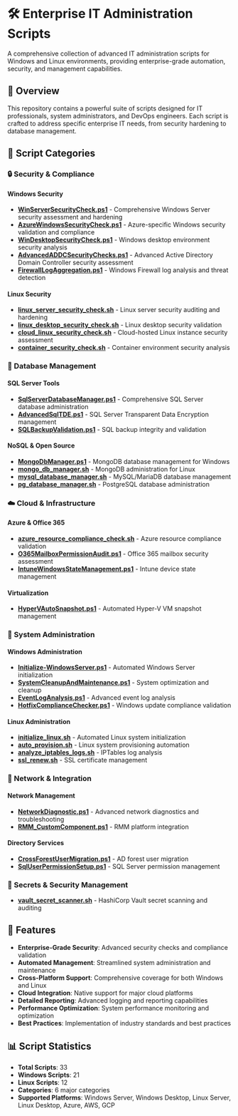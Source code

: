 # 🛠️ Enterprise IT Administration Scripts

A comprehensive collection of advanced IT administration scripts for Windows and Linux environments, providing enterprise-grade automation, security, and management capabilities.

## 🌟 Overview

This repository contains a powerful suite of scripts designed for IT professionals, system administrators, and DevOps engineers. Each script is crafted to address specific enterprise IT needs, from security hardening to database management.

## 🎯 Script Categories

### 🔒 Security & Compliance

#### Windows Security
- **[WinServerSecurityCheck.ps1](Windows/WinServerSecurityCheck.ps1)** - Comprehensive Windows Server security assessment and hardening
- **[AzureWindowsSecurityCheck.ps1](Windows/AzureWindowsSecurityCheck.ps1)** - Azure-specific Windows security validation and compliance
- **[WinDesktopSecurityCheck.ps1](Windows/WinDesktopSecurityCheck.ps1)** - Windows desktop environment security analysis
- **[AdvancedADDCSecurityChecks.ps1](Windows/AdvancedADDCSecurityChecks.ps1)** - Advanced Active Directory Domain Controller security assessment
- **[FirewallLogAggregation.ps1](Windows/FirewallLogAggregation.ps1)** - Windows Firewall log analysis and threat detection

#### Linux Security
- **[linux_server_security_check.sh](Linux/linux_server_security_check.sh)** - Linux server security auditing and hardening
- **[linux_desktop_security_check.sh](Linux/linux_desktop_security_check.sh)** - Linux desktop security validation
- **[cloud_linux_security_check.sh](Linux/cloud_linux_security_check.sh)** - Cloud-hosted Linux instance security assessment
- **[container_security_check.sh](Linux/container_security_check.sh)** - Container environment security analysis

### 💾 Database Management

#### SQL Server Tools
- **[SqlServerDatabaseManager.ps1](Windows/SqlServerDatabaseManager.ps1)** - Comprehensive SQL Server database administration
- **[AdvancedSqlTDE.ps1](Windows/AdvancedSqlTDE.ps1)** - SQL Server Transparent Data Encryption management
- **[SQLBackupValidation.ps1](Windows/SQLBackupValidation.ps1)** - SQL backup integrity and validation

#### NoSQL & Open Source
- **[MongoDbManager.ps1](Windows/MongoDbManager.ps1)** - MongoDB database management for Windows
- **[mongo_db_manager.sh](Linux/mongo_db_manager.sh)** - MongoDB administration for Linux
- **[mysql_database_manager.sh](Linux/mysql_database_manager.sh)** - MySQL/MariaDB database management
- **[pg_database_manager.sh](Linux/pg_database_manager.sh)** - PostgreSQL database administration

### ☁️ Cloud & Infrastructure

#### Azure & Office 365
- **[azure_resource_compliance_check.sh](Windows/azure_resource_compliance_check.sh)** - Azure resource compliance validation
- **[O365MailboxPermissionAudit.ps1](Windows/O365MailboxPermissionAudit.ps1)** - Office 365 mailbox security assessment
- **[IntuneWindowsStateManagement.ps1](Windows/IntuneWindowsStateManagement.ps1)** - Intune device state management

#### Virtualization
- **[HyperVAutoSnapshot.ps1](Windows/HyperVAutoSnapshot.ps1)** - Automated Hyper-V VM snapshot management

### 🔄 System Administration

#### Windows Administration
- **[Initialize-WindowsServer.ps1](Windows/Initialize-WindowsServer.ps1)** - Automated Windows Server initialization
- **[SystemCleanupAndMaintenance.ps1](Windows/SystemCleanupAndMaintenance.ps1)** - System optimization and cleanup
- **[EventLogAnalysis.ps1](Windows/EventLogAnalysis.ps1)** - Advanced event log analysis
- **[HotfixComplianceChecker.ps1](Windows/HotfixComplianceChecker.ps1)** - Windows update compliance validation

#### Linux Administration
- **[initialize_linux.sh](Linux/initialize_linux.sh)** - Automated Linux system initialization
- **[auto_provision.sh](Linux/auto_provision.sh)** - Linux system provisioning automation
- **[analyze_iptables_logs.sh](Linux/analyze_iptables_logs.sh)** - IPTables log analysis
- **[ssl_renew.sh](Linux/ssl_renew.sh)** - SSL certificate management

### 🔗 Network & Integration

#### Network Management
- **[NetworkDiagnostic.ps1](Windows/NetworkDiagnostic.ps1)** - Advanced network diagnostics and troubleshooting
- **[RMM_CustomComponent.ps1](Windows/RMM_CustomComponent.ps1)** - RMM platform integration

#### Directory Services
- **[CrossForestUserMigration.ps1](Windows/CrossForestUserMigration.ps1)** - AD forest user migration
- **[SqlUserPermissionSetup.ps1](Windows/SqlUserPermissionSetup.ps1)** - SQL Server permission management

### 🔐 Secrets & Security Management
- **[vault_secret_scanner.sh](Linux/vault_secret_scanner.sh)** - HashiCorp Vault secret scanning and auditing

## 🚀 Features

- **Enterprise-Grade Security**: Advanced security checks and compliance validation
- **Automated Management**: Streamlined system administration and maintenance
- **Cross-Platform Support**: Comprehensive coverage for both Windows and Linux
- **Cloud Integration**: Native support for major cloud platforms
- **Detailed Reporting**: Advanced logging and reporting capabilities
- **Performance Optimization**: System performance monitoring and optimization
- **Best Practices**: Implementation of industry standards and best practices

## 📊 Script Statistics

- **Total Scripts**: 33
- **Windows Scripts**: 21
- **Linux Scripts**: 12
- **Categories**: 6 major categories
- **Supported Platforms**: Windows Server, Windows Desktop, Linux Server, Linux Desktop, Azure, AWS, GCP
